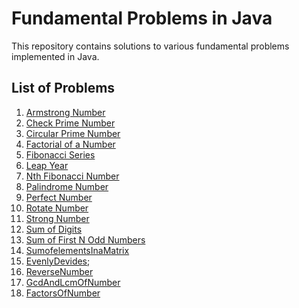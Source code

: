
# Fundamental Problems in Java

This repository contains solutions to various fundamental problems implemented in Java.

## List of Problems

1. [Armstrong Number](https://www.geeksforgeeks.org/program-for-armstrong-numbers/)
2. [Check Prime Number](https://www.geeksforgeeks.org/java-program-to-check-if-a-number-is-prime-or-not/)
3. [Circular Prime Number](https://www.geeksforgeeks.org/problems/circular-prime-number0230/0)
4. [Factorial of a Number](https://www.geeksforgeeks.org/java-program-for-factorial-of-a-number/)
5. [Fibonacci Series](https://www.geeksforgeeks.org/program-for-nth-fibonacci-number/)
6. [Leap Year](https://www.geeksforgeeks.org/program-check-given-year-leap-year/)
7. [Nth Fibonacci Number](https://www.geeksforgeeks.org/program-for-nth-fibonacci-number/)
8. [Palindrome Number](https://leetcode.com/problems/palindrome-number/)
9. [Perfect Number](https://www.geeksforgeeks.org/perfect-number/)
10. [Rotate Number](https://www.geeksforgeeks.org/generate-all-rotations-of-a-number/)
11. [Strong Number](https://www.geeksforgeeks.org/program-to-check-strong-number/)
12. [Sum of Digits](https://www.geeksforgeeks.org/program-for-sum-of-the-digits-of-a-given-number/)
13. [Sum of First N Odd Numbers](https://www.geeksforgeeks.org/sum-of-odd-numbers/)
14. [SumofelementsInaMatrix](https://www.geeksforgeeks.org/find-sum-of-all-matrix-elements/)
15. [EvenlyDevides](https://www.geeksforgeeks.org/problems/count-digits5716/1?page=1&difficulty=School&sortBy=submissions);
16. [ReverseNumber](https://leetcode.com/problems/reverse-integer/description/)
17. [GcdAndLcmOfNumber](https://www.geeksforgeeks.org/problems/lcm-and-gcd4516/1)
18. [FactorsOfNumber]()